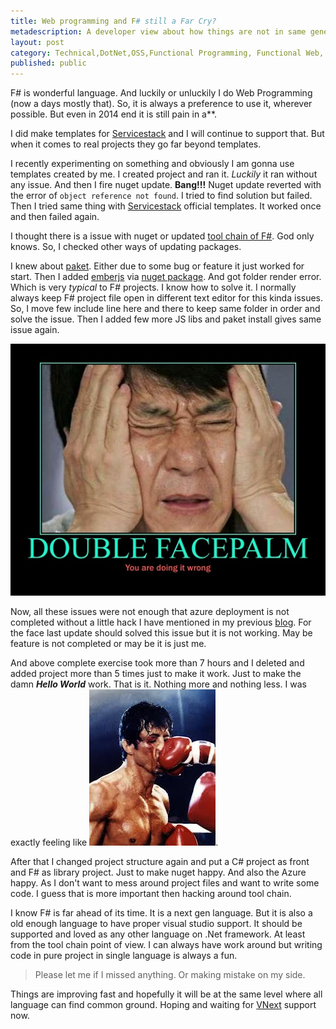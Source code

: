```yaml
---
title: Web programming and F# still a Far Cry?
metadescription: A developer view about how things are not in same generation with research language F# and traditional web development.  
layout: post
category: Technical,DotNet,OSS,Functional Programming, Functional Web, Web
published: public
---
```


F# is wonderful language. And luckily or unluckily I do Web Programming (now a  days mostly that). So, it is always a preference to use it, wherever possible. But even in 2014 end it is still pain in a**.

<!--excerpt-->

I did make templates for [Servicestack](https://visualstudiogallery.msdn.microsoft.com/278caff1-917a-4ac1-a552-e5a2ce0f6e1f) and I will continue to support that. But when it comes to real projects they go far beyond templates. 

I recently experimenting on something and obviously I am gonna use templates created by me. I created project and ran it. *Luckily* it ran without any issue. And then I fire nuget update. **Bang!!!** Nuget update reverted with the error of `object reference not found`. I tried to find solution but failed. Then I tried same thing with [Servicestack](https://visualstudiogallery.msdn.microsoft.com/5bd40817-0986-444d-a77d-482e43a48da7) official templates. It worked once and then failed again. 

I thought there is a issue with nuget or updated [tool chain of F#](http://blogs.msdn.com/b/fsharpteam/archive/2014/08/20/announcing-the-release-of-visual-f-tools-3-1-2.aspx). God only knows. So, I checked other ways of updating packages. 

I knew about [paket](http://fsprojects.github.io/Paket/). Either due to some bug or feature it just worked for start. Then I added [emberjs](http://emberjs.com/) via [nuget package](http://www.nuget.org/packages/EmberJS/). And got folder render error. Which is very *typical* to F# projects. I know how to solve it. I normally always keep F# project file open in different text editor for this kinda issues. So, I move few include line here and there to keep same folder in order and solve the issue. Then I added few more JS libs and paket install gives same issue again. 

![](/images/double_facepalm.jpg)

Now, all these issues were not enough that azure deployment is not completed without a little hack I have mentioned in my previous [blog](/2014/03/signalr-nancy-azure-with-fsharp/). For the face last update should solved this issue but it is not working. May be feature is not completed or may be it is just me.

And above complete exercise took more than 7 hours and I deleted and added project more than 5 times just to make it work. Just to make the damn ***Hello World*** work. That is it. Nothing more and nothing less. I was exactly feeling like ![](/images/rockypunched.jpeg).

After that I changed project structure again and put a C# project as front and F# as library project. Just to make nuget happy. And also the Azure happy. As I don't want to mess around project files and want to write some code. I guess that is more important then hacking around tool chain. 

I know F# is far ahead of its time. It is a next gen language. But it is also a old enough language to have proper visual studio support. It should be supported and loved as any other language on .Net framework. At least from the tool chain point of view. I can always have work around but writing code in pure project in single language is always a fun. 

> Please let me if I missed anything. Or making mistake on my side.

Things are improving fast and hopefully it will be at the same level where all language can find common ground. Hoping and waiting for [VNext](http://www.asp.net/vnext) support now.